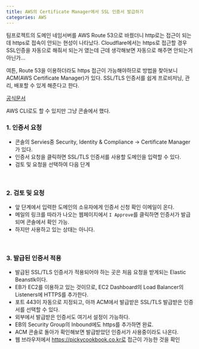 ```yaml
---
title: AWS의 Certificate Manager에서 SSL 인증서 발급하기
categories: AWS
---
```


팀프로젝트의 도메인 네임서버를 AWS Route 53으로 바꿨더니 http로는 접근이 되는데 https로 접속이 안되는 현성이 나타났다.
Cloudflare에서는 https로 접근할 경우 SSL인증을 자동으로 해줘서 되는거 였는데
근데 생각해보면 자동으로 해주면 안되는거 아닌가...
  
여튼, Route 53을 이용하더라도 https 접근이 가능해야하므로 방법을 찾아보니 ACM(AWS Certificate Manager)가 있다. SSL/TLS 인증서를 쉽게 프로비저닝, 관리, 배포할 수 있게 해준다고 한다.

[공식문서](http://docs.aws.amazon.com/ko_kr/acm/latest/userguide/acm-overview.html)

AWS CLI로도 할 수 있지만 그냥 콘솔에서 했다.
<br>

### 1. 인증서 요청

- 콘솔의 Servies중 Security, Identity & Compliance -> Certificate Manager가 있다.
- 인증서 요청을 클릭하면 SSL/TLS 인증서를 사용할 도메인을 입력할 수 있다.
- 검토 및 요청을 선택하여 다음 단계

<br>

### 2. 검토 및 요청

- 앞 단계에서 입력한 도메인의 소유자에게 인증서 신청 확인 이메일이 온다.
- 메일의 링크를 따라가 나오는 웹페이지에서 `I Approve`를 클릭하면 인증서가 발급되며 콘솔에서 확인 가능.
- 하지만 사용하고 있는 상태는 아니다.

<br>

### 3. 발급된 인증서 적용

- 발급된 SSL/TLS 인증서가 적용되어야 하는 곳은 처음 요청을 받게되는 Elastic Beanstlk이다.
- EB가 EC2를 이용하고 있는 것이므로, EC2 Dashboard의 Load Balancer의 Listeners에 HTTPS를 추가한다.
- 포트 443이 자동으로 지정되고, 아까 ACM에서 발급받은 SSL/TLS 발급받은 인증서를 선택할 수 있다.
- 외부에서 발급받은 인증서도 여기서 설정이 가능하다.
- EB의 Security Group의 Inbound에도 https를 추가하면 완료.
- ACM 콘솔로 돌아가 확인해보면 발급받았던 인증서가 사용중이라도 나온다.
- 웹 브라우저에서 https://pickycookbook.co.kr로 접근이 가능한 것을 확인





